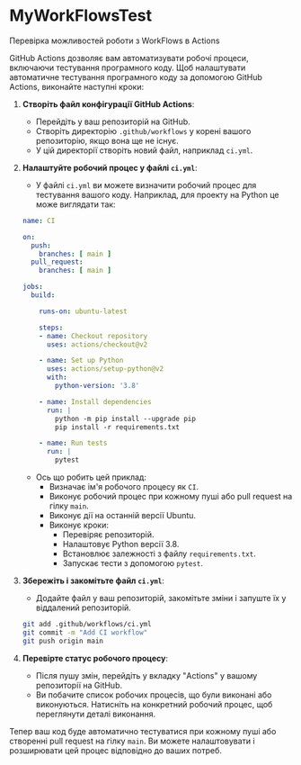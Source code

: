 # MyWorkFlowsTest
Перевірка можливостей роботи з WorkFlows в Actions

GitHub Actions дозволяє вам автоматизувати робочі процеси, включаючи тестування програмного коду. Щоб налаштувати автоматичне тестування програмного коду за допомогою GitHub Actions, виконайте наступні кроки:

1. **Створіть файл конфігурації GitHub Actions**:
   - Перейдіть у ваш репозиторій на GitHub.
   - Створіть директорію `.github/workflows` у корені вашого репозиторію, якщо вона ще не існує.
   - У цій директорії створіть новий файл, наприклад `ci.yml`.

2. **Налаштуйте робочий процес у файлі `ci.yml`**:
   - У файлі `ci.yml` ви можете визначити робочий процес для тестування вашого коду. Наприклад, для проекту на Python це може виглядати так:

   ```yaml
   name: CI

   on:
     push:
       branches: [ main ]
     pull_request:
       branches: [ main ]

   jobs:
     build:

       runs-on: ubuntu-latest

       steps:
       - name: Checkout repository
         uses: actions/checkout@v2

       - name: Set up Python
         uses: actions/setup-python@v2
         with:
           python-version: '3.8'

       - name: Install dependencies
         run: |
           python -m pip install --upgrade pip
           pip install -r requirements.txt

       - name: Run tests
         run: |
           pytest
   ```

   - Ось що робить цей приклад:
     - Визначає ім'я робочого процесу як `CI`.
     - Виконує робочий процес при кожному пуші або pull request на гілку `main`.
     - Виконує дії на останній версії Ubuntu.
     - Виконує кроки:
       - Перевіряє репозиторій.
       - Налаштовує Python версії 3.8.
       - Встановлює залежності з файлу `requirements.txt`.
       - Запускає тести з допомогою `pytest`.

3. **Збережіть і закомітьте файл `ci.yml`**:
   - Додайте файл у ваш репозиторій, закомітьте зміни і запуште їх у віддалений репозиторій.

   ```sh
   git add .github/workflows/ci.yml
   git commit -m "Add CI workflow"
   git push origin main
   ```

4. **Перевірте статус робочого процесу**:
   - Після пушу змін, перейдіть у вкладку "Actions" у вашому репозиторії на GitHub.
   - Ви побачите список робочих процесів, що були виконані або виконуються. Натисніть на конкретний робочий процес, щоб переглянути деталі виконання.

Тепер ваш код буде автоматично тестуватися при кожному пуші або створенні pull request на гілку `main`. Ви можете налаштовувати і розширювати цей процес відповідно до ваших потреб.


